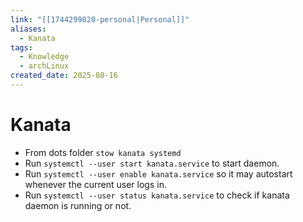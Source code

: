 ```yaml
---
link: "[[1744299820-personal|Personal]]"
aliases:
  - Kanata
tags:
  - Knowledge
  - archLinux
created_date: 2025-08-16
---
```

# Kanata
- From dots folder
`stow kanata systemd`
- Run `systemctl --user start kanata.service` to start daemon.
- Run `systemctl --user enable kanata.service` so it may autostart whenever the current user logs in.
- Run `systemctl --user status kanata.service` to check if kanata daemon is running or not.

